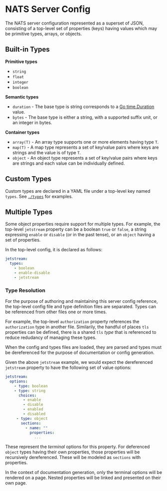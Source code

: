 # NATS Server Config

The NATS server configuration represented as a superset of JSON, consisting of a top-level set of properties (keys) having values which may be primitive types, arrays, or objects.

## Built-in Types

**Primitive types**

- `string`
- `float`
- `integer`
- `boolean`

**Semantic types**

- `duration` - The base type is string corresponds to a [Go time.Duration](https://pkg.go.dev/time#ParseDuration) value.
- `bytes` - The base type is either a string, with a supported suffix unit, or an integer in bytes.

**Container types**

- `array(T)` - An array type supports one or more elements having type `T`.
- `map(T)` - A map type represents a set of key/value pairs where keys are strings and the value is of type `T`.
- `object` - An object type represents a set of key/value pairs where keys are strings and each value can be individually defined.

## Custom Types

Custom types are declared in a YAML file under a top-level key named `types`. See [`./types`](./types) for examples.

## Multiple Types

Some object properties require support for multiple types. For example, the top-level `jetstream` property can be a boolean `true` or `false`, a string expressing `enable` or `disable` (or in the past tense), or an `object` having a set of properties.

In the top-level config, it is declared as follows:

```yaml
jetstream:
  types:
    - boolean
    - enable-disable
    - jetstream
```

### Type Resolution

For the purpose of authoring and maintaining this server config reference, the top-level config file and type definition files are separated. Types can be referenced from other files one or more times.

For example, the top-level `authorization` property references the `authorization` type in another file. Similarily, the handful of places `tls` properties can be defined, there is a shared `tls` _type_ that is referenced to reduce redudancy of managing these types.

When the config and types files are loaded, they are parsed and types must be dereferenced for the purpose of documentation or config generation.

Given the above `jetstream` example, we would expect the dereferenced `jetstream` property to have the following set of value options:

```yaml
jetstream:
  options:
    - type: boolean
    - type: string
      choices:
        - enable
        - disable
        - enabled
        - disabled
     - type: object
       sections:
         - name: ""
           properties:
             ...
```

These represent the _terminal_ options for this property. For deferenced `object` types having their own properties, those properties will be recursively dereferenced. These will be modeled as `sections` with properties.

In the context of documentation generation, only the terminal options will be rendered on a page. Nested properties will be linked and presented on their own page.
